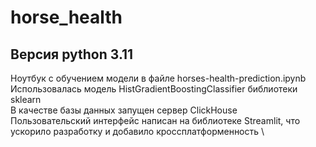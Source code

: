 # horse_health
## Версия python 3.11
Ноутбук с обучением модели в файле horses-health-prediction.ipynb \
Использовалась модель HistGradientBoostingClassifier библиотеки sklearn \
В качестве базы данных запущен сервер ClickHouse \
Пользовательский интерфейс написан на библиотеке Streamlit, что ускорило разработку и добавило кроссплатформенность \

